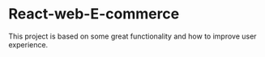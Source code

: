 # React-web-E-commerce
This project is based on some great functionality and how to improve user experience.
